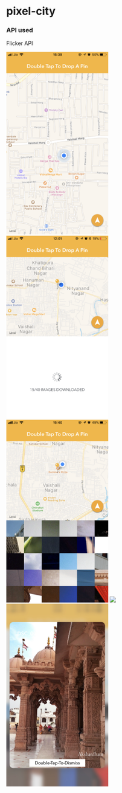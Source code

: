 # pixel-city

### API used
Flicker API

<img src="Screenshots/1.png" width="270"/> <img src="Screenshots/2.png" width="270"/> <img src="Screenshots/3.png" width="270"/>
<img src="Screenshots/5.png" width="270"/> <img src="Screenshots/4.png" width="270"/>
